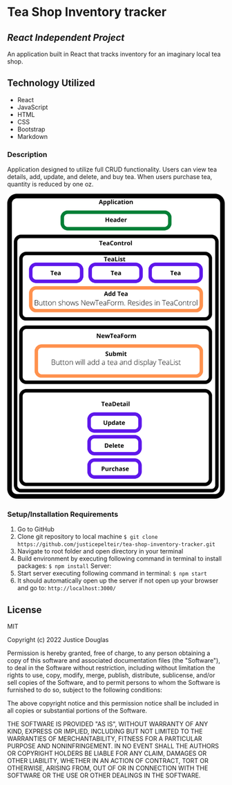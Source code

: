 # Tea Shop Inventory tracker
## _React Independent Project_

An application built in React that tracks inventory for an imaginary local tea shop.

## Technology Utilized
- React
- JavaScript
- HTML
- CSS
- Bootstrap
- Markdown

### Description
Application designed to utilize full CRUD functionality. Users can view tea details, add, update, and delete, and buy tea. When users purchase tea, quantity is reduced by one oz.

![tea-shop-inventory-tracker-component-diagram](src/img/tea-shop-inventory-tracker-component-diagram.png)

### Setup/Installation Requirements
1. Go to GitHub
2. Clone git repository to local machine
``` $ git clone https://github.com/justicepelteir/tea-shop-inventory-tracker.git ```
3. Navigate to root folder and open directory in your terminal
4. Build environment by executing following command in terminal to install packages:
``` $ npm install ```
Server:
5. Start server executing following command in terminal:
``` $ npm start ```
6. It should automatically open up the server if not open up your browser and go to:
``` http://localhost:3000/ ```

## License

MIT

Copyright (c) 2022 Justice Douglas

Permission is hereby granted, free of charge, to any person obtaining a copy of this software and associated documentation files (the "Software"), to deal in the Software without restriction, including without limitation the rights to use, copy, modify, merge, publish, distribute, sublicense, and/or sell copies of the Software, and to permit persons to whom the Software is furnished to do so, subject to the following conditions:

The above copyright notice and this permission notice shall be included in all copies or substantial portions of the Software.

THE SOFTWARE IS PROVIDED "AS IS", WITHOUT WARRANTY OF ANY KIND, EXPRESS OR IMPLIED, INCLUDING BUT NOT LIMITED TO THE WARRANTIES OF MERCHANTABILITY, FITNESS FOR A PARTICULAR PURPOSE AND NONINFRINGEMENT. IN NO EVENT SHALL THE AUTHORS OR COPYRIGHT HOLDERS BE LIABLE FOR ANY CLAIM, DAMAGES OR OTHER LIABILITY, WHETHER IN AN ACTION OF CONTRACT, TORT OR OTHERWISE, ARISING FROM, OUT OF OR IN CONNECTION WITH THE SOFTWARE OR THE USE OR OTHER DEALINGS IN THE SOFTWARE.
